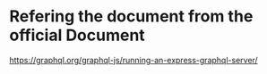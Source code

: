 # Refering the document from the official Document 

https://graphql.org/graphql-js/running-an-express-graphql-server/
